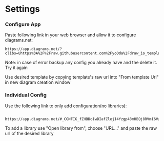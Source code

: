 # Settings

### Configure App

Paste following link in your web browser and allow it to configure diagrams.net:

    https://app.diagrams.net/?clibs=Uhttps%3A%2F%2Fraw.githubusercontent.com%2Fyo0da%2Fdraw_io_templates%2Fmaster%2Flibraries%2Fsatisfactory_lib.xml#_CONFIG_fZHBDoIwDIafZlejI4Yzgp48mHBQj8RVmI6VzBLBpxcw2YAMl2WHfv3TLysLd4xzAfesVrQXOaTUKuhKLIjYwGBW5BwNFZijztQkwOPuNVhrAcL2ri1xqSNiZRs2tuEBRG0qP25QVhNaXFCpPCloJF3cuNV2Qq4ekb6eNEugXQAnMLIEAuPjmkw7lgimyGvRA7/GQLwePfkvIiJj8G2RRg1jepBKeXIvMviEsxRUuC+e4xgVuqGMB7/jFlxlN0nOOxxWESbd/QI=
    
Note: in case of error backup any config you already have and the delete it. Try it again
    
Use desired template by copying template's raw url into "From template Url" in new diagram creation window

### Individual Config

Use the following link to only add configuration(no libraries):

        https://app.diagrams.net/#_CONFIG_fZHBDoIwDIafZlejI4Yzgp48mHBQj8RVmI6VzBLBpxcw2YAMl2WHfv3TLysLd4xzAfesVrQXOaTUKuhKLIjYwGBW5BwNFZijztQkwOPuNVhrAcL2ri1xqSNiZRs2tuEBRG0qP25QVhNaXFCpPCloJF3cuNV2Qq4ekb6eNEugXQAnMLIEAuPjmkw7lgimyGvRA7/GQLwePfkvIiJj8G2RRg1jepBKeXIvMviEsxRUuC+e4xgVuqGMB7/jFlxlN0nOOxxWESbd/QI=
        
To add a library use "Open library from", choose "URL..." and paste the raw url of the desired library
